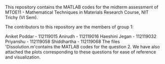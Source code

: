 This repository contains the MATLAB codes for the midterm assessment of MTOE11 - Mathematical Techniques in Materials Research Course, NIT Trichy (VI Sem).

The contributors to this repository are the members of group 1:

Aniket Poddar - 112119015
Anirudh - 112119016
Haeshini Jegan - 112119032
Priyanshu - 112119058
Shiddhartha - 112119068
The files 'Dissolution.m'contains the MATLAB codes for the question 2. We have also attached the plots corresponding to these questions for ease of reference and visualization.
